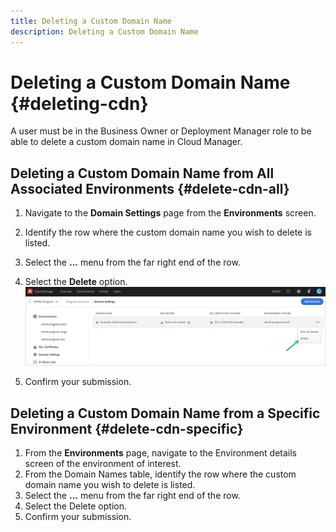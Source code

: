 ```yaml
---
title: Deleting a Custom Domain Name
description: Deleting a Custom Domain Name
---
```


# Deleting a Custom Domain Name {#deleting-cdn}

A user must be in the Business Owner or Deployment Manager role to be able to delete a custom domain name in Cloud Manager.

## Deleting a Custom Domain Name from All Associated Environments {#delete-cdn-all}

1. Navigate to the **Domain Settings** page from the **Environments** screen.

1. Identify the row where the custom domain name you wish to delete is listed.

1. Select the **...** menu from the far right end of the row.

1. Select the **Delete** option.
   ![](/help/implementing/cloud-manager/assets/cdn/cdn-delete.png)

1. Confirm your submission.


## Deleting a Custom Domain Name from a Specific Environment {#delete-cdn-specific}

1. From the **Environments** page, navigate to the Environment details screen of the environment of interest.
1. From the Domain Names table, identify the row where the custom domain name you wish to delete is listed.
1. Select the **...** menu from the far right end of the row.
1. Select the Delete option.
1. Confirm your submission.
